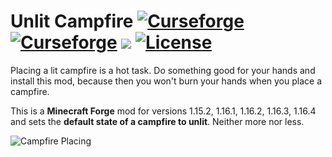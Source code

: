# Unlit Campfire [![Curseforge](http://cf.way2muchnoise.eu/full_unlit-campfire_downloads.svg)](https://www.curseforge.com/minecraft/mc-mods/unlit-campfire) [![Curseforge](http://cf.way2muchnoise.eu/versions/For%20MC_unlit-campfire_all.svg)](https://www.curseforge.com/minecraft/mc-mods/unlit-campfire/files)  [![](https://img.shields.io/discord/752506676719910963.svg?style=flat&color=informational&logo=discord&label=Discord)](https://discord.gg/gRUFH5t) [![License](https://img.shields.io/github/license/cech12/UnlitCampfire)](http://opensource.org/licenses/MIT)

Placing a lit campfire is a hot task. Do something good for your hands and install this mod, because then you won't burn your hands when you place a campfire.

This is a **Minecraft Forge** mod for versions 1.15.2, 1.16.1, 1.16.2, 1.16.3, 1.16.4 and sets the **default state of a campfire to unlit**. Neither more nor less.

![Campfire Placing](https://raw.githubusercontent.com/cech12/UnlitCampfire/1.16/material/campfire_placing.gif)
